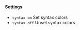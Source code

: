 #### Settings

- `syntax on`          Set syntax colors
- `syntax off`         Unset syntax colors 
